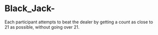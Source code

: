 # Black_Jack-
Each participant attempts to beat the dealer by getting a count as close to 21 as possible, without going over 21.
